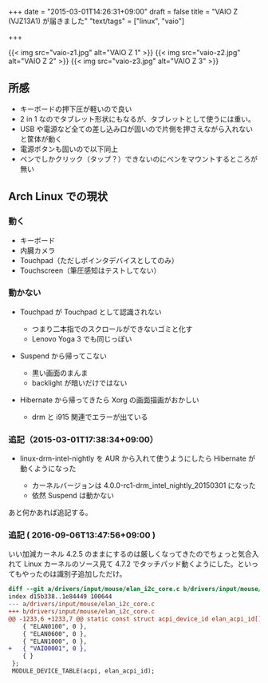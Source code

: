 +++
date = "2015-03-01T14:26:31+09:00"
draft = false
title = "VAIO Z (VJZ13A1) が届きました"
"text/tags" = ["linux", "vaio"]

+++

{{< img src="vaio-z1.jpg" alt="VAIO Z 1" >}}
{{< img src="vaio-z2.jpg" alt="VAIO Z 2" >}}
{{< img src="vaio-z3.jpg" alt="VAIO Z 3" >}}

## 所感

* キーボードの押下圧が軽いので良い
* 2 in 1 なのでタブレット形状にもなるが、タブレットとして使うには重い。
* USB や電源など全ての差し込み口が固いので片側を押さえながら入れないと筐体が動く
* 電源ボタンも固いので以下同上
* ペンでしかクリック（タップ？）できないのにペンをマウントするところが無い

## Arch Linux での現状

### 動く

* キーボード
* 内臓カメラ
* Touchpad（ただしポインタデバイスとしてのみ）
* Touchscreen（筆圧感知はテストしてない）

### 動かない

* Touchpad が Touchpad として認識されない

    * つまり二本指でのスクロールができないゴミと化す
    * Lenovo Yoga 3 でも同じっぽい

* Suspend から帰ってこない

    * 黒い画面のまんま
    * backlight が暗いだけではない

* Hibernate から帰ってきたら Xorg の画面描画がおかしい

    * drm と i915 関連でエラーが出ている

### 追記（2015-03-01T17:38:34+09:00）

* linux-drm-intel-nightly を AUR から入れて使うようにしたら Hibernate が動くようになった

    * カーネルバージョンは 4.0.0-rc1-drm_intel_nightly_20150301 になった
    * 依然 Suspend は動かない

あと何かあれば追記する。

### 追記 ( 2016-09-06T13:47:56+09:00 )

いい加減カーネル 4.2.5 のままにするのは厳しくなってきたのでちょっと気合入れて Linux カーネルのソース見て 4.7.2 でタッチパッド動くようにした。といってもやったのは識別子追加しただけ。

```diff
diff --git a/drivers/input/mouse/elan_i2c_core.c b/drivers/input/mouse/elan_i2c_core.c
index d15b338..1e84449 100644
--- a/drivers/input/mouse/elan_i2c_core.c
+++ b/drivers/input/mouse/elan_i2c_core.c
@@ -1233,6 +1233,7 @@ static const struct acpi_device_id elan_acpi_id[] = {
 	{ "ELAN0100", 0 },
 	{ "ELAN0600", 0 },
 	{ "ELAN1000", 0 },
+	{ "VAIO0001", 0 },
 	{ }
 };
 MODULE_DEVICE_TABLE(acpi, elan_acpi_id);
```
